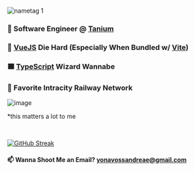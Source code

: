 ![nametag 1](https://user-images.githubusercontent.com/76519301/234890624-813a9908-f010-4dce-88aa-c89e23be44ef.png)

### 🔴 Software Engineer @ [Tanium](https://www.tanium.com/)
### 💚 [VueJS](https://vuejs.org/) Die Hard (Especially When Bundled w/ [Vite](https://vite.dev/))
### 🟦 [TypeScript](https://www.typescriptlang.org/) Wizard Wannabe
### 🚊 Favorite Intracity Railway Network
![image](https://github.com/Yonava/yonava/assets/76519301/b296c188-1490-43a4-8845-42765bf847f0)

*this matters a lot to me

<br>

[![GitHub Streak](http://github-readme-streak-stats.herokuapp.com?user=yonava&theme=dark)](https://git.io/streak-stats)

#### 📫 Wanna Shoot Me an Email? yonavossandreae@gmail.com

